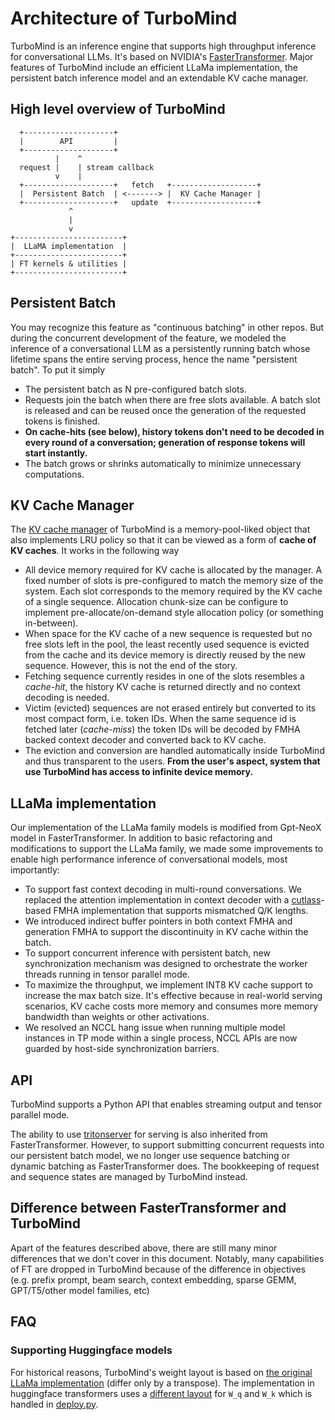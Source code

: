 # Architecture of TurboMind

TurboMind is an inference engine that supports high throughput inference for conversational LLMs. It's based on NVIDIA's [FasterTransformer](https://github.com/NVIDIA/FasterTransformer). Major features of TurboMind include an efficient LLaMa implementation, the persistent batch inference model and an extendable KV cache manager.

## High level overview of TurboMind

```
  +--------------------+
  |        API         |
  +--------------------+
          |    ^
  request |    | stream callback
          v    |
  +--------------------+   fetch   +-------------------+
  |  Persistent Batch  | <-------> |  KV Cache Manager |
  +--------------------+   update  +-------------------+
             ^
             |
             v
+------------------------+
|  LLaMA implementation  |
+------------------------+
| FT kernels & utilities |
+------------------------+
```

## Persistent Batch

You may recognize this feature as "continuous batching" in other repos. But during the concurrent development of the feature, we modeled the inference of a conversational LLM as a persistently running batch whose lifetime spans the entire serving process, hence the name "persistent batch". To put it simply

- The persistent batch as N pre-configured batch slots.
- Requests join the batch when there are free slots available. A batch slot is released and can be reused once the generation of the requested tokens is finished.
- __On cache-hits (see below), history tokens don't need to be decoded in every round of a conversation; generation of response tokens will start instantly.__
- The batch grows or shrinks automatically to minimize unnecessary computations.

## KV Cache Manager

The [KV cache manager](https://github.com/InternLM/lmdeploy/blob/main/src/turbomind/models/llama/LlamaCacheManager.h) of TurboMind is a memory-pool-liked object that also implements LRU policy so that it can be viewed as a form of __cache of KV caches__. It works in the following way

- All device memory required for KV cache is allocated by the manager. A fixed number of slots is pre-configured to match the memory size of the system. Each slot corresponds to the memory required by the KV cache of a single sequence. Allocation chunk-size can be configure to implement pre-allocate/on-demand style allocation policy (or something in-between).
- When space for the KV cache of a new sequence is requested but no free slots left in the pool, the least recently used sequence is evicted from the cache and its device memory is directly reused by the new sequence. However, this is not the end of the story.
- Fetching sequence currently resides in one of the slots resembles a _cache-hit_, the history KV cache is returned directly and no context decoding is needed.
- Victim (evicted) sequences are not erased entirely but converted to its most compact form, i.e. token IDs. When the same sequence id is fetched later (_cache-miss_) the token IDs will be decoded by FMHA backed context decoder and converted back to KV cache.
- The eviction and conversion are handled automatically inside TurboMind and thus transparent to the users. __From the user's aspect, system that use TurboMind has access to infinite device memory.__

## LLaMa implementation

Our implementation of the LLaMa family models is modified from Gpt-NeoX model in FasterTransformer. In addition to basic refactoring and modifications to support the LLaMa family, we made some improvements to enable high performance inference of conversational models, most importantly:

- To support fast context decoding in multi-round conversations. We replaced the attention implementation in context decoder with a [cutlass](https://github.com/NVIDIA/cutlass)-based FMHA implementation that supports mismatched Q/K lengths.
- We introduced indirect buffer pointers in both context FMHA and generation FMHA to support the discontinuity in KV cache within the batch.
- To support concurrent inference with persistent batch, new synchronization mechanism was designed to orchestrate the worker threads running in tensor parallel mode.
- To maximize the throughput, we implement INT8 KV cache support to increase the max batch size. It's effective because in real-world serving scenarios, KV cache costs more memory and consumes more memory bandwidth than weights or other activations.
- We resolved an NCCL hang issue when running multiple model instances in TP mode within a single process, NCCL APIs are now guarded by host-side synchronization barriers.

## API

TurboMind supports a Python API that enables streaming output and tensor parallel mode.

The ability to use [tritonserver](https://github.com/triton-inference-server/server) for serving is also inherited from FasterTransformer. However, to support submitting concurrent requests into our persistent batch model, we no longer use sequence batching or dynamic batching as FasterTransformer does. The bookkeeping of request and sequence states are managed by TurboMind instead.

## Difference between FasterTransformer and TurboMind

Apart of the features described above, there are still many minor differences that we don't cover in this document. Notably, many capabilities of FT are dropped in TurboMind because of the difference in objectives (e.g. prefix prompt, beam search, context embedding, sparse GEMM, GPT/T5/other model families, etc)

## FAQ

### Supporting Huggingface models

For historical reasons, TurboMind's weight layout is based on [the original LLaMa implementation](https://github.com/facebookresearch/llama) (differ only by a transpose). The implementation in huggingface transformers uses a [different layout](https://github.com/huggingface/transformers/blob/45025d92f815675e483f32812caa28cce3a960e7/src/transformers/models/llama/convert_llama_weights_to_hf.py#L123C76-L123C76) for `W_q` and `W_k` which is handled in [deploy.py](https://github.com/InternLM/lmdeploy/blob/ff4648a1d09e5aec74cf70efef35bfaeeac552e0/lmdeploy/serve/turbomind/deploy.py#L398).
